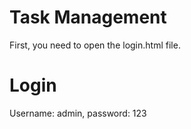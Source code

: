 # Task Management

First, you need to open the login.html file. 

# Login

Username: admin, password: 123
